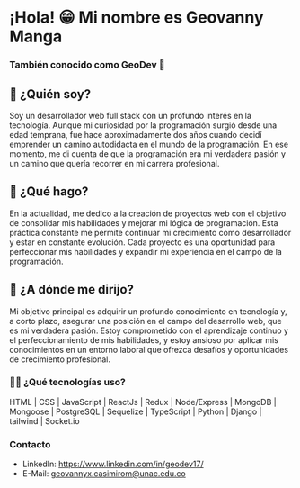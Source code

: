 <!-- Encabezado -->
# ¡Hola! 😁 Mi nombre es Geovanny Manga
### También conocido como GeoDev 👀

<!-- Sección de presentación -->
## 💭 ¿Quién soy?
Soy un desarrollador web full stack con un profundo interés en la tecnología. Aunque mi curiosidad por la programación surgió desde una edad temprana, fue hace aproximadamente dos años cuando decidí emprender un camino autodidacta en el mundo de la programación. En ese momento, me di cuenta de que la programación era mi verdadera pasión y un camino que quería recorrer en mi carrera profesional.

<!-- Sección de proyectos -->
## 🤺 ¿Qué hago?
En la actualidad, me dedico a la creación de proyectos web con el objetivo de consolidar mis habilidades y mejorar mi lógica de programación. Esta práctica constante me permite continuar mi crecimiento como desarrollador y estar en constante evolución. Cada proyecto es una oportunidad para perfeccionar mis habilidades y expandir mi experiencia en el campo de la programación.

<!-- Sección de objetivos -->
## 🚀 ¿A dónde me dirijo?
Mi objetivo principal es adquirir un profundo conocimiento en tecnología y, a corto plazo, asegurar una posición en el campo del desarrollo web, que es mi verdadera pasión. Estoy comprometido con el aprendizaje continuo y el perfeccionamiento de mis habilidades, y estoy ansioso por aplicar mis conocimientos en un entorno laboral que ofrezca desafíos y oportunidades de crecimiento profesional.

<!-- Sección de tecnologías -->
### 🧑‍💻 ¿Qué tecnologías uso?
HTML | CSS | JavaScript | ReactJs | Redux | Node/Express | MongoDB | Mongoose | PostgreSQL | Sequelize | TypeScript | Python | Django | tailwind | Socket.io

<!-- Sección de contacto -->
### Contacto
- LinkedIn: https://www.linkedin.com/in/geodev17/
- E-Mail: geovannyx.casimirom@unac.edu.co
